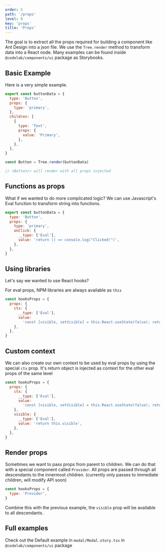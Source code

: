 ```yaml
---
order: 5
path: '/props'
level: 0
key: 'props'
title: 'Props'
---
```


The goal is to extract all the props required for building a component like Ant Design into a json file. We use the `Tree.render` method to transform data into a React node. Many examples can be found inside `@codelab/components/ui` package as Storybooks.

## Basic Example

Here is a very simple example.

```jsx
export const buttonData = {
  type: 'Button',
  props: {
    type: 'primary',
  },
  children: [
    {
      type: 'Text',
      props: {
        value: 'Primary',
      },
    },
  ],
}

const Button = Tree.render(buttonData)

// <Button/> will render with all props injected
```

## Functions as props

What if we wanted to do more complicated logic? We can use Javascript's Eval function to transform string into functions.

```javascript
export const buttonData = {
  type: 'Button',
  props: {
    type: 'primary',
    onClick: {
      __type: ['Eval'],
      value: 'return () => console.log("Clicked!")',
    },
  },
}
```

## Using libraries

Let's say we wanted to use React hooks?

For eval props, NPM libraries are always available as `this`

```javascript
const hooksProps = {
  props: {
    ctx: {
      __type: ['Eval'],
      value:
        'const [visible, setVisible] = this.React.useState(false); return { visible, setVisible }',
    },
  },
}
```

## Custom context

We can also create our own context to be used by eval props by using the special `ctx` prop. It's return object is injected as context for the other eval props of the same level

```javascript
const hooksProps = {
  props: {
    ctx: {
      __type: ['Eval'],
      value:
        'const [visible, setVisible] = this.React.useState(false); return { visible, setVisible }',
    },
    visible: {
      __type: ['Eval'],
      value: 'return this.visible',
    },
  },
}
```

## Render props

Sometimes we want to pass props from parent to children. We can do that with a special component called `Provider`. All props are passed through all descendants to the innermost children. (currently only passes to immediate children, will modify API soon)

```javascript
const hooksProps = {
  type: 'Provider',
}
```

Combine this with the previous example, the `visible` prop will be available to all descendants.

## Full examples

Check out the Default example in `modal/Modal.story.tsx` in `@codelab/components/ui` package
